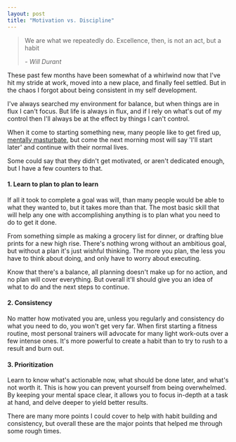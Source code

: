 ```yaml
---
layout: post
title: "Motivation vs. Discipline"
---
```


> We are what we repeatedly do. Excellence, then, is not an act, but a habit
>
> _- Will Durant_

These past few months have been somewhat of a whirlwind now that I've hit my stride at work, moved into a new place, and finally feel settled. But in the chaos I forgot about being consistent in my self development.

I've always searched my environment for balance, but when things are in flux I can't focus. But life is always in flux, and if I rely on what's out of my control then I'll always be at the effect by things I can't control.

When it come to starting something new, many people like to get fired up, [mentally masturbate](https://en.wiktionary.org/wiki/mental_masturbation), but come the next morning most will say 'I'll start later' and continue with their normal lives.

Some could say that they didn't get motivated, or aren't dedicated enough, but I have a few counters to that.

#### 1. Learn to plan to plan to learn

If all it took to complete a goal was will, than many people would be able to what they wanted to, but it takes more than that. The most basic skill that will help any one with accomplishing anything is to plan what you need to do to get it done.

From something simple as making a grocery list for dinner, or drafting blue prints for a new high rise. There's nothing wrong without an ambitious goal, but without a plan it's just wishful thinking. The more you plan, the less you have to think about doing, and only have to worry about executing.

Know that there's a balance, all planning doesn't make up for no action, and no plan will cover everything. But overall it'll should give you an idea of what to do and the next steps to continue.

#### 2. Consistency

No matter how motivated you are, unless you regularly and consistency do what you need to do, you won't get very far. When first starting a fitness routine, most personal trainers will advocate for many light work-outs over a few intense ones. It's more powerful to create a habit than to try to rush to a result and burn out.

#### 3. Prioritization

Learn to know what's actionable now, what should be done later, and what's not worth it. This is how you can prevent yourself from being overwhelmed. By keeping your mental space clear, it allows you to focus in-depth at a task at hand, and delve deeper to yield better results.

There are many more points I could cover to help with habit building and consistency, but overall these are the major points that helped me through some rough times.